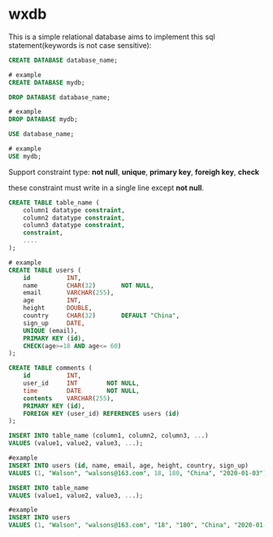 # wxdb

This is a simple relational database aims to implement this sql statement(keywords is not case sensitive):

```sql
CREATE DATABASE database_name;

# example
CREATE DATABASE mydb;
```

```sql
DROP DATABASE database_name;

# example
DROP DATABASE mydb;
```

```sql
USE database_name;

# example
USE mydb;
```

Support constraint type: **not null**, **unique**, **primary key**, **foreigh key**, **check** 

these constraint must write in a single line except **not null**.

```sql
CREATE TABLE table_name (
    column1 datatype constraint,
    column2 datatype constraint,
    column3 datatype constraint,
    constraint,
    ....
);

# example
CREATE TABLE users (
    id          INT,            
    name        CHAR(32)       NOT NULL,
    email       VARCHAR(255),
    age         INT,
    height      DOUBLE,
    country     CHAR(32)       DEFAULT "China",
    sign_up     DATE,
    UNIQUE (email),
    PRIMARY KEY (id),
    CHECK(age>=18 AND age<= 60)
);

CREATE TABLE comments (
    id          INT,
    user_id     INT        NOT NULL, 
    time        DATE       NOT NULL,
    contents    VARCHAR(255),
    PRIMARY KEY (id),
    FOREIGN KEY (user_id) REFERENCES users (id)
);
```

```sql
INSERT INTO table_name (column1, column2, column3, ...)
VALUES (value1, value2, value3, ...);

#example
INSERT INTO users (id, name, email, age, height, country, sign_up)
VALUES (1, "Walson", "walsons@163.com", 18, 180, "China", "2020-01-03");

INSERT INTO table_name
VALUES (value1, value2, value3, ...);

#example
INSERT INTO users
VALUES (1, "Walson", "walsons@163.com", "18", "180", "China", "2020-01-03");
```

